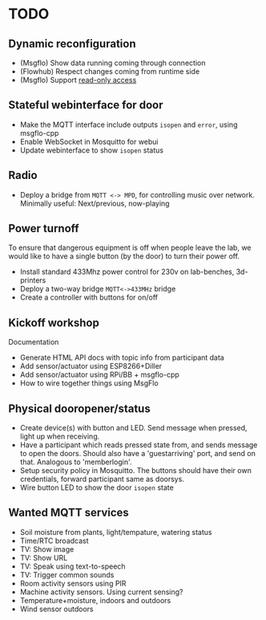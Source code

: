 
# TODO

## Dynamic reconfiguration

* (Msgflo) Show data running coming through connection
* (Flowhub) Respect changes coming from runtime side
* (Msgflo) Support [read-only access](https://github.com/msgflo/msgflo/issues/37)

## Stateful webinterface for door

* Make the MQTT interface include outputs `isopen` and `error`, using msgflo-cpp
* Enable WebSocket in Mosquitto for webui
* Update webinterface to show `isopen` status

## Radio

* Deploy a bridge from `MQTT <-> MPD`, for controlling music over network.
Minimally useful: Next/previous, now-playing

## Power turnoff

To ensure that dangerous equipment is off when people leave the lab,
we would like to have a single button (by the door) to turn their power off.

* Install standard 433Mhz power control for 230v on lab-benches, 3d-printers
* Deploy a two-way bridge `MQTT<->433MHz` bridge
* Create a controller with buttons for on/off

## Kickoff workshop

Documentation

* Generate HTML API docs with topic info from participant data
* Add sensor/actuator using ESP8266+Diller
* Add sensor/actuator using RPi/BB + msgflo-cpp
* How to wire together things using MsgFlo

## Physical dooropener/status

* Create device(s) with button and LED. Send message when pressed, light up when receiving.
* Have a participant which reads pressed state from, and sends message to open the doors.
Should also have a 'guestarriving' port, and send on that. Analogous to 'memberlogin'.
* Setup security policy in Mosquitto. The buttons should have their own credentials,
forward participant same as doorsys.
* Wire button LED to show the door `isopen` state

## Wanted MQTT services

* Soil moisture from plants, light/tempature, watering status
* Time/RTC broadcast
* TV: Show image
* TV: Show URL
* TV: Speak using text-to-speech
* TV: Trigger common sounds
* Room activity sensors using PIR
* Machine activity sensors. Using current sensing?
* Temperature+moisture, indoors and outdoors
* Wind sensor outdoors
